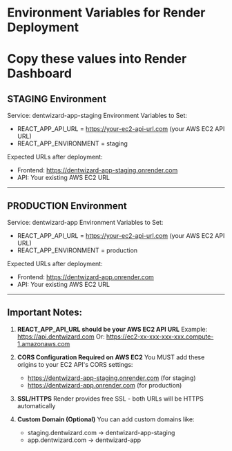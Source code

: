 # Environment Variables for Render Deployment
# Copy these values into Render Dashboard

## STAGING Environment
Service: dentwizard-app-staging
Environment Variables to Set:
- REACT_APP_API_URL = https://your-ec2-api-url.com (your AWS EC2 API URL)
- REACT_APP_ENVIRONMENT = staging

Expected URLs after deployment:
- Frontend: https://dentwizard-app-staging.onrender.com
- API: Your existing AWS EC2 URL

---

## PRODUCTION Environment
Service: dentwizard-app
Environment Variables to Set:
- REACT_APP_API_URL = https://your-ec2-api-url.com (your AWS EC2 API URL)
- REACT_APP_ENVIRONMENT = production

Expected URLs after deployment:
- Frontend: https://dentwizard-app.onrender.com
- API: Your existing AWS EC2 URL

---

## Important Notes:

1. **REACT_APP_API_URL should be your AWS EC2 API URL**
   Example: https://api.dentwizard.com
   Or: https://ec2-xx-xxx-xxx-xxx.compute-1.amazonaws.com

2. **CORS Configuration Required on AWS EC2**
   You MUST add these origins to your EC2 API's CORS settings:
   - https://dentwizard-app-staging.onrender.com (for staging)
   - https://dentwizard-app.onrender.com (for production)

3. **SSL/HTTPS**
   Render provides free SSL - both URLs will be HTTPS automatically

4. **Custom Domain (Optional)**
   You can add custom domains like:
   - staging.dentwizard.com → dentwizard-app-staging
   - app.dentwizard.com → dentwizard-app
